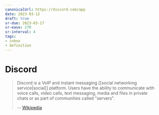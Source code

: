 ```yaml
---
canonicalUrl: https://discord.com/app
date: 2023-03-12
draft: true
sr-due: 2023-03-17
sr-ease: 270
sr-interval: 4
tags:
- inbox
- definition
---
```


# Discord

> Discord is a VoIP and instant messaging
> [[social networking service|social]] platform. Users have the
> ability to communicate with voice calls, video calls, text messaging, media
> and files in private chats or as part of communities called "servers".
>
> -- [Wikipedia](<https://en.wikipedia.org/wiki/Discord_(software)>)